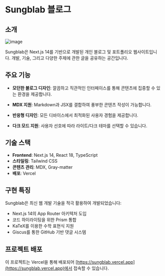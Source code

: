 # Sungblab 블로그

## 소개
![image](https://github.com/user-attachments/assets/475785a7-e672-43e2-b000-47e1697afca3)

Sungblab은 Next.js 14를 기반으로 개발된 개인 블로그 및 포트폴리오 웹사이트입니다. 개발, 기술, 그리고 다양한 주제에 관한 글을 공유하는 공간입니다.

## 주요 기능

- **모던한 블로그 디자인**: 깔끔하고 직관적인 인터페이스를 통해 콘텐츠에 집중할 수 있는 환경을 제공합니다.

- **MDX 지원**: Markdown과 JSX를 결합하여 풍부한 콘텐츠 작성이 가능합니다.

- **반응형 디자인**: 모든 디바이스에서 최적화된 사용자 경험을 제공합니다.

- **다크 모드 지원**: 사용자 선호에 따라 라이트/다크 테마를 선택할 수 있습니다.

## 기술 스택

- **Frontend**: Next.js 14, React 18, TypeScript
- **스타일링**: Tailwind CSS
- **콘텐츠 관리**: MDX, Gray-matter
- **배포**: Vercel

## 구현 특징

Sungblab은 최신 웹 개발 기술을 적극 활용하여 개발되었습니다:

- Next.js 14의 App Router 아키텍처 도입
- 코드 하이라이팅을 위한 Prism 통합
- KaTeX를 이용한 수학 표현식 지원
- Giscus를 통한 GitHub 기반 댓글 시스템

## 프로젝트 배포

이 프로젝트는 Vercel을 통해 배포되어 [https://sungblab.vercel.app](https://sungblab.vercel.app)에서 접속할 수 있습니다.
